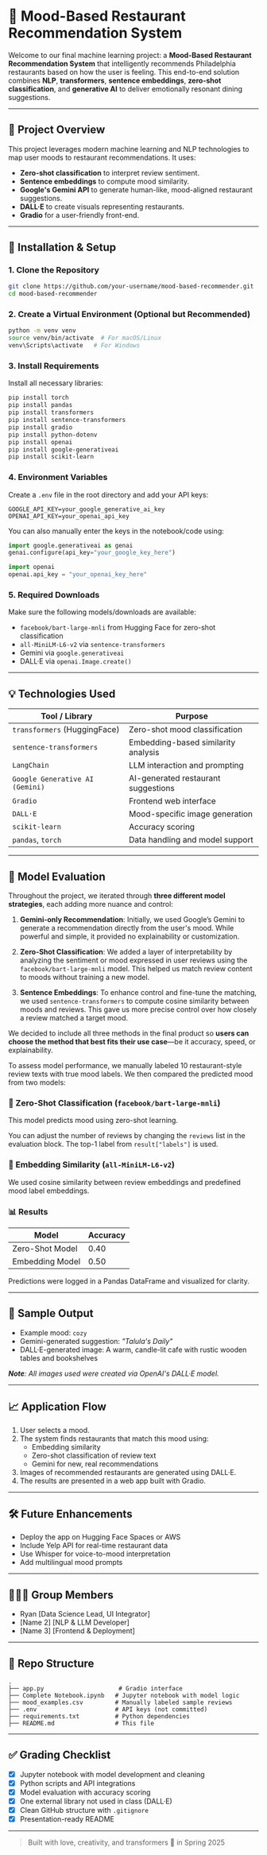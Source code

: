 # 📍 Mood-Based Restaurant Recommendation System

Welcome to our final machine learning project: a **Mood-Based Restaurant Recommendation System** that intelligently recommends Philadelphia restaurants based on how the user is feeling. This end-to-end solution combines **NLP**, **transformers**, **sentence embeddings**, **zero-shot classification**, and **generative AI** to deliver emotionally resonant dining suggestions.

---

## 🧠 Project Overview
This project leverages modern machine learning and NLP technologies to map user moods to restaurant recommendations. It uses:

- **Zero-shot classification** to interpret review sentiment.
- **Sentence embeddings** to compute mood similarity.
- **Google's Gemini API** to generate human-like, mood-aligned restaurant suggestions.
- **DALL·E** to create visuals representing restaurants.
- **Gradio** for a user-friendly front-end.

---

## 🔧 Installation & Setup

### 1. Clone the Repository
```bash
git clone https://github.com/your-username/mood-based-recommender.git
cd mood-based-recommender
```

### 2. Create a Virtual Environment (Optional but Recommended)
```bash
python -m venv venv
source venv/bin/activate  # For macOS/Linux
venv\Scripts\activate   # For Windows
```

### 3. Install Requirements
Install all necessary libraries:
```bash
pip install torch
pip install pandas
pip install transformers
pip install sentence-transformers
pip install gradio
pip install python-dotenv
pip install openai
pip install google-generativeai
pip install scikit-learn
```

### 4. Environment Variables
Create a `.env` file in the root directory and add your API keys:
```env
GOOGLE_API_KEY=your_google_generative_ai_key
OPENAI_API_KEY=your_openai_api_key
```

You can also manually enter the keys in the notebook/code using:
```python
import google.generativeai as genai
genai.configure(api_key="your_google_key_here")

import openai
openai.api_key = "your_openai_key_here"
```

### 5. Required Downloads
Make sure the following models/downloads are available:
- `facebook/bart-large-mnli` from Hugging Face for zero-shot classification
- `all-MiniLM-L6-v2` via `sentence-transformers`
- Gemini via `google.generativeai`
- DALL·E via `openai.Image.create()`

---

## 💡 Technologies Used

| Tool / Library            | Purpose                                 |
|---------------------------|-----------------------------------------|
| `transformers` (HuggingFace) | Zero-shot mood classification         |
| `sentence-transformers`   | Embedding-based similarity analysis     |
| `LangChain`               | LLM interaction and prompting           |
| `Google Generative AI (Gemini)` | AI-generated restaurant suggestions |
| `Gradio`                  | Frontend web interface                  |
| `DALL·E`                  | Mood-specific image generation          |
| `scikit-learn`            | Accuracy scoring                        |
| `pandas`, `torch`         | Data handling and model support         |

---

## 🧪 Model Evaluation

Throughout the project, we iterated through **three different model strategies**, each adding more nuance and control:

1. **Gemini-only Recommendation**: Initially, we used Google’s Gemini to generate a recommendation directly from the user's mood. While powerful and simple, it provided no explainability or customization.

2. **Zero-Shot Classification**: We added a layer of interpretability by analyzing the sentiment or mood expressed in user reviews using the `facebook/bart-large-mnli` model. This helped us match review content to moods without training a new model.

3. **Sentence Embeddings**: To enhance control and fine-tune the matching, we used `sentence-transformers` to compute cosine similarity between moods and reviews. This gave us more precise control over how closely a review matched a target mood.

We decided to include all three methods in the final product so **users can choose the method that best fits their use case**—be it accuracy, speed, or explainability.

To assess model performance, we manually labeled 10 restaurant-style review texts with true mood labels. We then compared the predicted mood from two models:

### 🔹 Zero-Shot Classification (`facebook/bart-large-mnli`)
This model predicts mood using zero-shot learning. 

You can adjust the number of reviews by changing the `reviews` list in the evaluation block. The top-1 label from `result["labels"]` is used.

### 🔹 Embedding Similarity (`all-MiniLM-L6-v2`)
We used cosine similarity between review embeddings and predefined mood label embeddings.

### 📊 Results

| Model               | Accuracy |
|---------------------|----------|
| Zero-Shot Model     | 0.40     |
| Embedding Model     | 0.50     |

Predictions were logged in a Pandas DataFrame and visualized for clarity.

---

## 🌆 Sample Output
- Example mood: `cozy`
- Gemini-generated suggestion: *"Talula's Daily"*
- DALL·E-generated image: A warm, candle-lit cafe with rustic wooden tables and bookshelves

_**Note**: All images used were created via OpenAI's DALL·E model._

---

## 📈 Application Flow

1. User selects a mood.
2. The system finds restaurants that match this mood using:
   - Embedding similarity
   - Zero-shot classification of review text
   - Gemini for new, real recommendations
3. Images of recommended restaurants are generated using DALL·E.
4. The results are presented in a web app built with Gradio.

---

## 🛠️ Future Enhancements

- Deploy the app on Hugging Face Spaces or AWS
- Include Yelp API for real-time restaurant data
- Use Whisper for voice-to-mood interpretation
- Add multilingual mood prompts

---

## 🧑‍🤝‍🧑 Group Members
- Ryan [Data Science Lead, UI Integrator]
- [Name 2] [NLP & LLM Developer]
- [Name 3] [Frontend & Deployment]

---

## 📂 Repo Structure
```
.
├── app.py                     # Gradio interface
├── Complete Notebook.ipynb   # Jupyter notebook with model logic
├── mood_examples.csv         # Manually labeled sample reviews
├── .env                      # API keys (not committed)
├── requirements.txt          # Python dependencies
├── README.md                 # This file
```

---

## ✅ Grading Checklist
- [x] Jupyter notebook with model development and cleaning
- [x] Python scripts and API integrations
- [x] Model evaluation with accuracy scoring
- [x] One external library not used in class (DALL·E)
- [x] Clean GitHub structure with `.gitignore`
- [x] Presentation-ready README

---

> Built with love, creativity, and transformers 🤖 in Spring 2025
